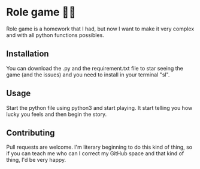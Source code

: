 # Role game 🧑‍💻

Role game is a homework that I had, but now I want to make it very complex and with all python functions possibles.

## Installation

You can download the .py and the requirement.txt file to star seeing the game (and the issues) and you need to install in your terminal "sl".

## Usage

Start the python file using python3 and start playing.
It start telling you how lucky you feels and then begin the story.

## Contributing
Pull requests are welcome. I'm literary beginning to do this kind of thing, so if you can teach me who can I correct my GitHub space and that kind of thing, I'd be very happy.
